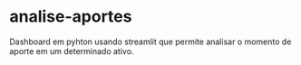 # analise-aportes
Dashboard em pyhton usando streamlit que permite analisar o momento de aporte em um determinado ativo.

